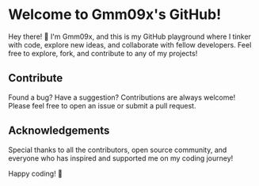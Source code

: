  # Welcome to Gmm09x's GitHub!

Hey there! 👋 I'm Gmm09x, and this is my GitHub playground where I tinker with code, explore new ideas, and collaborate with fellow developers. Feel free to explore, fork, and contribute to any of my projects!

## Contribute

Found a bug? Have a suggestion? Contributions are always welcome! Please feel free to open an issue or submit a pull request.

## Acknowledgements

Special thanks to all the contributors, open source community, and everyone who has inspired and supported me on my coding journey!

Happy coding! 🚀
